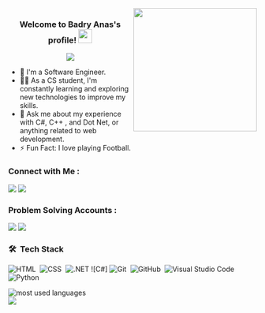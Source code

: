 
<img width="250" align="right" src="https://c.tenor.com/_DOBjnGspYAAAAAM/code-coding.gif">

<h3 align="center">
  Welcome to Badry Anas's profile!
  <img src="https://media.giphy.com/media/hvRJCLFzcasrR4ia7z/giphy.gif" width="28">
</h3>

<!-- Typing SVG by DenverCoder1 - https://github.com/DenverCoder1/readme-typing-svg -->
<p align="center">
  <a href="https://github.com/DenverCoder1/readme-typing-svg"><img src="https://readme-typing-svg.herokuapp.com/?lines=Back-end%20developer;Always%20learning%20new%20things&font=Fira%20Code&center=true&width=440&height=45&color=f75c7e&vCenter=true&size=22"></a>
</p> 

- 🏢 I'm a Software Engineer.
- 👨‍💻 As a CS student, I'm constantly learning and exploring new technologies to improve my skills.
- 💬 Ask me about my experience with C#, C++ , and Dot Net, or anything related to web development.
- ⚡ Fun Fact: I love playing Football.


### Connect with Me :

<a href="https://www.linkedin.com/in/badryanas" target="_blank"><img src="https://img.shields.io/badge/Badry%20Anas-0077B5?style=for-the-badge&logo=Linkedin&logoColor=white"/></a>
<a href="https://www.instagram.com/badryanasbadry" target="_blank"><img src="https://img.shields.io/badge/-Badry%20Anas-0077B5?style=for-the-badge&logo=instagram&logoColor=white"/></a>

  ### Problem Solving Accounts :
<a href="https://leetcode.com/u/BadryAnas/" target="_blank"><img src="https://img.shields.io/badge/-Badry%20Anas-0077B5?style=for-the-badge&logo=Leetcode&logoColor=white"/></a>
<a href="https://codeforces.com/profile/BadryAnas" target="_blank"><img src="https://img.shields.io/badge/-Badry%20Anas-0077B5?style=for-the-badge&logo=Codeforces&logoColor=white"/></a>

### 🛠 &nbsp;Tech Stack
![HTML](https://img.shields.io/badge/-HTML-05122A?style=flat&logo=HTML5)&nbsp;
![CSS](https://img.shields.io/badge/-CSS-05122A?style=flat&logo=CSS3&logoColor=1572B6)&nbsp;
![.NET](https://img.shields.io/badge/-.NET-05122A?style=flat&logo=.NET)
![C#]
![Git](https://img.shields.io/badge/-Git-05122A?style=flat&logo=git)&nbsp;
![GitHub](https://img.shields.io/badge/-GitHub-05122A?style=flat&logo=github)&nbsp;
![Visual Studio Code](https://img.shields.io/badge/-Visual%20Studio%20Code-05122A?style=flat&logo=visual-studio-code&logoColor=007ACC)&nbsp;
![Python](https://img.shields.io/badge/-Python%20-05122A?style=flat&logo=python)&nbsp;


<img align="left" src="https://github-readme-stats.vercel.app/api/top-langs?username=BadryAnas&show_icons=true&locale=en&layout=compact&theme=radical" alt="most used languages" />
<br>
<a href="https://komarev.com/ghpvc/?username=BadryAnas&style=for-the-badge">
    <img src="https://komarev.com/ghpvc/?username=BadryAnas&style=for-the-badge">
</a>
